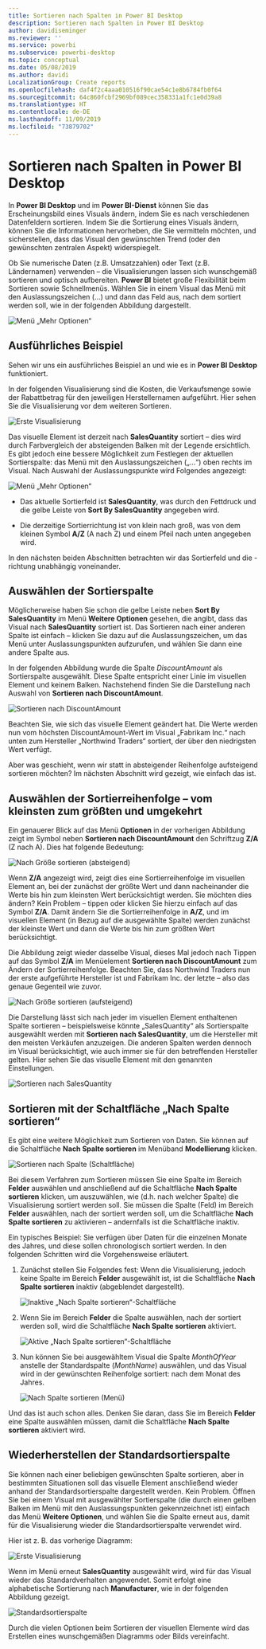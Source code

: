 ```yaml
---
title: Sortieren nach Spalten in Power BI Desktop
description: Sortieren nach Spalten in Power BI Desktop
author: davidiseminger
ms.reviewer: ''
ms.service: powerbi
ms.subservice: powerbi-desktop
ms.topic: conceptual
ms.date: 05/08/2019
ms.author: davidi
LocalizationGroup: Create reports
ms.openlocfilehash: daf4f2c4aaa010516f90cae54c1e8b6784fb0f64
ms.sourcegitcommit: 64c860fcbf2969bf089cec358331a1fc1e0d39a8
ms.translationtype: HT
ms.contentlocale: de-DE
ms.lasthandoff: 11/09/2019
ms.locfileid: "73879702"
---
```

# <a name="sort-by-column-in-power-bi-desktop"></a>Sortieren nach Spalten in Power BI Desktop
In **Power BI Desktop** und im **Power BI-Dienst** können Sie das Erscheinungsbild eines Visuals ändern, indem Sie es nach verschiedenen Datenfeldern sortieren. Indem Sie die Sortierung eines Visuals ändern, können Sie die Informationen hervorheben, die Sie vermitteln möchten, und sicherstellen, dass das Visual den gewünschten Trend (oder den gewünschten zentralen Aspekt) widerspiegelt.

Ob Sie numerische Daten (z.B. Umsatzzahlen) oder Text (z.B. Ländernamen) verwenden – die Visualisierungen lassen sich wunschgemäß sortieren und optisch aufbereiten.  **Power BI** bietet große Flexibilität beim Sortieren sowie Schnellmenüs. Wählen Sie in einem Visual das Menü mit den Auslassungszeichen (...) und dann das Feld aus, nach dem sortiert werden soll, wie in der folgenden Abbildung dargestellt.

![Menü „Mehr Optionen“](media/desktop-sort-by-column/sortbycolumn_2.png)

## <a name="more-depth-and-an-example"></a>Ausführliches Beispiel
Sehen wir uns ein ausführliches Beispiel an und wie es in **Power BI Desktop** funktioniert.

In der folgenden Visualisierung sind die Kosten, die Verkaufsmenge sowie der Rabattbetrag für den jeweiligen Herstellernamen aufgeführt. Hier sehen Sie die Visualisierung vor dem weiteren Sortieren.

![Erste Visualisierung](media/desktop-sort-by-column/sortbycolumn_1.png)

Das visuelle Element ist derzeit nach **SalesQuantity** sortiert – dies wird durch Farbvergleich der absteigenden Balken mit der Legende ersichtlich. Es gibt jedoch eine bessere Möglichkeit zum Festlegen der aktuellen Sortierspalte: das Menü mit den Auslassungszeichen („...“) oben rechts im Visual. Nach Auswahl der Auslassungspunkte wird Folgendes angezeigt:

![Menü „Mehr Optionen“](media/desktop-sort-by-column/sortbycolumn_2.png)

* Das aktuelle Sortierfeld ist **SalesQuantity**, was durch den Fettdruck und die gelbe Leiste von **Sort By SalesQuantity** angegeben wird. 

* Die derzeitige Sortierrichtung ist von klein nach groß, was von dem kleinen Symbol **A/Z** (A nach Z) und einem Pfeil nach unten angegeben wird.

In den nächsten beiden Abschnitten betrachten wir das Sortierfeld und die -richtung unabhängig voneinander.

## <a name="selecting-which-column-to-use-for-sorting"></a>Auswählen der Sortierspalte
Möglicherweise haben Sie schon die gelbe Leiste neben **Sort By SalesQuantity** im Menü **Weitere Optionen** gesehen, die angibt, dass das Visual nach **SalesQuantity** sortiert ist. Das Sortieren nach einer anderen Spalte ist einfach – klicken Sie dazu auf die Auslassungszeichen, um das Menü unter Auslassungspunkten aufzurufen, und wählen Sie dann eine andere Spalte aus.

In der folgenden Abbildung wurde die Spalte *DiscountAmount* als Sortierspalte ausgewählt. Diese Spalte entspricht einer Linie im visuellen Element und keinem Balken. Nachstehend finden Sie die Darstellung nach Auswahl von **Sortieren nach DiscountAmount**.

![Sortieren nach DiscountAmount](media/desktop-sort-by-column/sortbycolumn_3.png)

Beachten Sie, wie sich das visuelle Element geändert hat. Die Werte werden nun vom höchsten DiscountAmount-Wert im Visual „Fabrikam Inc.“ nach unten zum Hersteller „Northwind Traders“ sortiert, der über den niedrigsten Wert verfügt. 

Aber was geschieht, wenn wir statt in absteigender Reihenfolge aufsteigend sortieren möchten? Im nächsten Abschnitt wird gezeigt, wie einfach das ist.

## <a name="selecting-the-sort-order---smallest-to-largest-largest-to-smallest"></a>Auswählen der Sortierreihenfolge – vom kleinsten zum größten und umgekehrt
Ein genauerer Blick auf das Menü **Optionen** in der vorherigen Abbildung zeigt im Symbol neben **Sortieren nach DiscountAmount** den Schriftzug **Z/A** (Z nach A). Dies hat folgende Bedeutung:

![Nach Größe sortieren (absteigend)](media/desktop-sort-by-column/sortbycolumn_4.png)

Wenn **Z/A** angezeigt wird, zeigt dies eine Sortierreihenfolge im visuellen Element an, bei der zunächst der größte Wert und dann nacheinander die Werte bis hin zum kleinsten Wert berücksichtigt werden. Sie möchten dies ändern? Kein Problem – tippen oder klicken Sie hierzu einfach auf das Symbol **Z/A**. Damit ändern Sie die Sortierreihenfolge in **A/Z**, und im visuellen Element (in Bezug auf die ausgewählte Spalte) werden zunächst der kleinste Wert und dann die Werte bis hin zum größten Wert berücksichtigt.

Die Abbildung zeigt wieder dasselbe Visual, dieses Mal jedoch nach Tippen auf das Symbol **Z/A** im Menüelement **Sortieren nach DiscountAmount** zum Ändern der Sortierreihenfolge. Beachten Sie, dass Northwind Traders nun der erste aufgeführte Hersteller ist und Fabrikam Inc. der letzte – also das genaue Gegenteil wie zuvor.

![Nach Größe sortieren (aufsteigend)](media/desktop-sort-by-column/sortbycolumn_5.png)

Die Darstellung lässt sich nach jeder im visuellen Element enthaltenen Spalte sortieren – beispielsweise könnte „SalesQuantity“ als Sortierspalte ausgewählt werden mit **Sortieren nach SalesQuantity**, um die Hersteller mit den meisten Verkäufen anzuzeigen. Die anderen Spalten werden dennoch im Visual berücksichtigt, wie auch immer sie für den betreffenden Hersteller gelten. Hier sehen Sie das visuelle Element mit den genannten Einstellungen.

![Sortieren nach SalesQuantity](media/desktop-sort-by-column/sortbycolumn_6.png)

## <a name="sort-using-the-sort-by-column-button"></a>Sortieren mit der Schaltfläche „Nach Spalte sortieren“
Es gibt eine weitere Möglichkeit zum Sortieren von Daten. Sie können auf die Schaltfläche **Nach Spalte sortieren** im Menüband **Modellierung** klicken.

![Sortieren nach Spalte (Schaltfläche)](media/desktop-sort-by-column/sortbycolumn_8.png)

Bei diesem Verfahren zum Sortieren müssen Sie eine Spalte im Bereich **Felder** auswählen und anschließend auf die Schaltfläche **Nach Spalte sortieren** klicken, um auszuwählen, wie (d.h. nach welcher Spalte) die Visualisierung sortiert werden soll. Sie müssen die Spalte (Feld) im Bereich **Felder** auswählen, nach der sortiert werden soll, um die Schaltfläche **Nach Spalte sortieren** zu aktivieren – andernfalls ist die Schaltfläche inaktiv.

Ein typisches Beispiel: Sie verfügen über Daten für die einzelnen Monate des Jahres, und diese sollen chronologisch sortiert werden. In den folgenden Schritten wird die Vorgehensweise erläutert.

1. Zunächst stellen Sie Folgendes fest: Wenn die Visualisierung, jedoch keine Spalte im Bereich **Felder** ausgewählt ist, ist die Schaltfläche **Nach Spalte sortieren** inaktiv (abgeblendet dargestellt).
   
   ![Inaktive „Nach Spalte sortieren“-Schaltfläche](media/desktop-sort-by-column/sortbycolumn_9.png)

2. Wenn Sie im Bereich **Felder** die Spalte auswählen, nach der sortiert werden soll, wird die Schaltfläche **Nach Spalte sortieren** aktiviert.
   
   ![Aktive „Nach Spalte sortieren“-Schaltfläche](media/desktop-sort-by-column/sortbycolumn_10.png)
3. Nun können Sie bei ausgewähltem Visual die Spalte *MonthOfYear* anstelle der Standardspalte (*MonthName*) auswählen, und das Visual wird in der gewünschten Reihenfolge sortiert: nach dem Monat des Jahres.
   
   ![Nach Spalte sortieren (Menü)](media/desktop-sort-by-column/sortbycolumn_11.png)

Und das ist auch schon alles. Denken Sie daran, dass Sie im Bereich **Felder** eine Spalte auswählen müssen, damit die Schaltfläche **Nach Spalte sortieren** aktiviert wird.

## <a name="getting-back-to-default-column-for-sorting"></a>Wiederherstellen der Standardsortierspalte
Sie können nach einer beliebigen gewünschten Spalte sortieren, aber in bestimmten Situationen soll das visuelle Element anschließend wieder anhand der Standardsortierspalte dargestellt werden. Kein Problem. Öffnen Sie bei einem Visual mit ausgewählter Sortierspalte (die durch einen gelben Balken im Menü mit den Auslassungspunkten gekennzeichnet ist) einfach das Menü **Weitere Optionen**, und wählen Sie die Spalte erneut aus, damit für die Visualisierung wieder die Standardsortierspalte verwendet wird.

Hier ist z. B. das vorherige Diagramm:

![Erste Visualisierung](media/desktop-sort-by-column/sortbycolumn_6.png)

Wenn im Menü erneut **SalesQuantity** ausgewählt wird, wird für das Visual wieder das Standardverhalten angewendet. Somit erfolgt eine alphabetische Sortierung nach **Manufacturer**, wie in der folgenden Abbildung gezeigt.

![Standardsortierspalte](media/desktop-sort-by-column/sortbycolumn_7.png)

Durch die vielen Optionen beim Sortieren der visuellen Elemente wird das Erstellen eines wunschgemäßen Diagramms oder Bilds vereinfacht.


